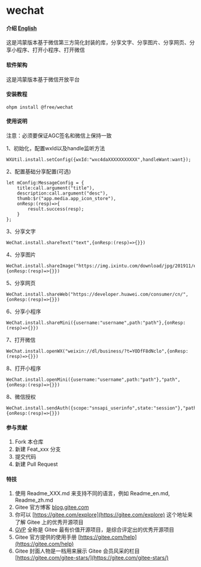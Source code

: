 # wechat

#### 介绍 [English](README.en.md)

这是鸿蒙版本基于微信第三方简化封装的库，分享文字、分享图片、分享网页、分享小程序、打开小程序、打开微信

#### 软件架构

这是鸿蒙版本基于微信开放平台

#### 安装教程

`ohpm install @free/wechat`

#### 使用说明

注意：必须要保证AGC签名和微信上保持一致

1、初始化，配置wxId以及handle监听方法
```
WXUtil.install.setConfig({wxId:"wxc4daXXXXXXXXXXX",handleWant:want});
```
2、配置基础分享配置(可选)
```
let mConfig:MessageConfig = {
    title:call.argument("title"),
    description:call.argument("desc"),
    thumb:$r("app.media.app_icon_store"),
    onResp:(resp)=>{
        result.success(resp);
    }
};
```

3、分享文字
```
WeChat.install.shareText("text",{onResp:(resp)=>{}})
```
4、分享图片
```
WeChat.install.shareImage("https://img.ixintu.com/download/jpg/201911/e25b904bc42a74d7d77aed81e66d772c.jpg!con",{onResp:(resp)=>{}})
```
5、分享网页
```
WeChat.install.shareWeb("https://developer.huawei.com/consumer/cn/",{onResp:(resp)=>{}})
```
6、分享小程序
```
WeChat.install.shareMini({username:"username",path:"path"},{onResp:(resp)=>{}})
```
7、打开微信
```
WeChat.install.openWX("weixin://dl/business/?t=YODfF8dNclo",{onResp:(resp)=>{}})
```
8、打开小程序
```
WeChat.install.openMini({username:"username",path:"path"},"path",{onResp:(resp)=>{}})
```

8、微信授权
```
WeChat.install.sendAuth({scope:"snsapi_userinfo",state:"session"},"path",{onResp:(resp)=>{}})
```

#### 参与贡献

1. Fork 本仓库
2. 新建 Feat_xxx 分支
3. 提交代码
4. 新建 Pull Request

#### 特技

1. 使用 Readme\_XXX.md 来支持不同的语言，例如 Readme\_en.md, Readme\_zh.md
2. Gitee 官方博客 [blog.gitee.com](https://blog.gitee.com)
3. 你可以 [https://gitee.com/explore](https://gitee.com/explore) 这个地址来了解 Gitee 上的优秀开源项目
4. [GVP](https://gitee.com/gvp) 全称是 Gitee 最有价值开源项目，是综合评定出的优秀开源项目
5. Gitee 官方提供的使用手册 [https://gitee.com/help](https://gitee.com/help)
6. Gitee 封面人物是一档用来展示 Gitee 会员风采的栏目 [https://gitee.com/gitee-stars/](https://gitee.com/gitee-stars/)
